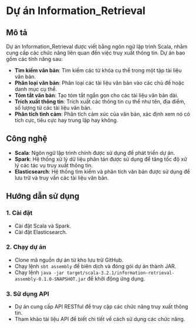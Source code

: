 # Dự án Information_Retrieval

## Mô tả

Dự án Information_Retrieval được viết bằng ngôn ngữ lập trình Scala, nhằm cung cấp các chức năng liên quan đến việc truy xuất thông tin. Dự án bao gồm các tính năng sau:

- **Tìm kiếm văn bản**: Tìm kiếm các từ khóa cụ thể trong một tập tài liệu văn bản.
- **Phân loại văn bản**: Phân loại các tài liệu văn bản vào các chủ đề hoặc danh mục cụ thể.
- **Tóm tắt văn bản**: Tạo tóm tắt ngắn gọn cho các tài liệu văn bản dài.
- **Trích xuất thông tin**: Trích xuất các thông tin cụ thể như tên, địa điểm, số lượng từ các tài liệu văn bản.
- **Phân tích tình cảm**: Phân tích cảm xúc của văn bản, xác định xem nó có tích cực, tiêu cực hay trung lập hay không.

## Công nghệ

- **Scala**: Ngôn ngữ lập trình chính được sử dụng để phát triển dự án.
- **Spark**: Hệ thống xử lý dữ liệu phân tán được sử dụng để tăng tốc độ xử lý các tác vụ truy xuất thông tin.
- **Elasticsearch**: Hệ thống tìm kiếm và phân tích văn bản được sử dụng để lưu trữ và truy vấn các tài liệu văn bản.

## Hướng dẫn sử dụng

### 1. Cài đặt

- Cài đặt Scala và Spark.
- Cài đặt Elasticsearch.


### 2. Chạy dự án

- Clone mã nguồn dự án từ kho lưu trữ GitHub.
- Chạy lệnh `sbt assembly` để biên dịch và đóng gói dự án thành JAR.
- Chạy lệnh `java -jar target/scala-3.2.1/information-retrieval-assembly-0.1.0-SNAPSHOT.jar` để khởi động ứng dụng.

### 3. Sử dụng API

- Dự án cung cấp API RESTful để truy cập các chức năng truy xuất thông tin.
- Tham khảo tài liệu API để biết chi tiết về cách sử dụng các chức năng.
